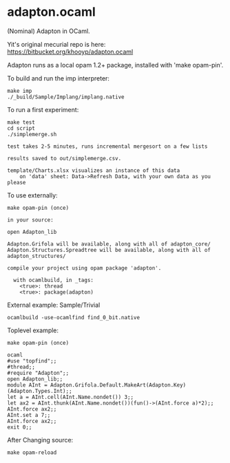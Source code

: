 adapton.ocaml
=============

(Nominal) Adapton in OCaml.

Yit's original mecurial repo is here: https://bitbucket.org/khooyp/adapton.ocaml

Adapton runs as a local opam 1.2+ package, installed with 'make opam-pin'.

To build and run the imp interpreter:

    make imp
    ./_build/Sample/Implang/implang.native

To run a first experiment:

    make test
    cd script
    ./simplemerge.sh

    test takes 2-5 minutes, runs incremental mergesort on a few lists

    results saved to out/simplemerge.csv.

    template/Charts.xlsx visualizes an instance of this data
        on 'data' sheet: Data->Refresh Data, with your own data as you please

To use externally:

    make opam-pin (once)

    in your source:

    open Adapton_lib

    Adapton.Grifola will be available, along with all of adapton_core/
    Adapton.Structures.Spreadtree will be available, along with all of adapton_structures/

    compile your project using opam package 'adapton'.

      with ocamlbuild, in _tags:
        <true>: thread
        <true>: package(adapton)

External example: Sample/Trivial

    ocamlbuild -use-ocamlfind find_0_bit.native

Toplevel example:

    make opam-pin (once)

    ocaml
    #use "topfind";;
    #thread;;
    #require "Adapton";;
    open Adapton_lib;;
    module AInt = Adapton.Grifola.Default.MakeArt(Adapton.Key)(Adapton.Types.Int);;
    let a = AInt.cell(AInt.Name.nondet()) 3;;
    let ax2 = AInt.thunk(AInt.Name.nondet())(fun()->(AInt.force a)*2);;
    AInt.force ax2;;
    AInt.set a 7;;
    AInt.force ax2;;
    exit 0;;

After Changing source:

    make opam-reload



